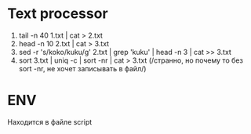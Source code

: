 # Text processor
1) tail -n 40 1.txt | cat > 2.txt
2) head -n 10 2.txt | cat > 3.txt
3) sed -r 's/koko/kuku/g' 2.txt | grep 'kuku' | head -n 3 | cat >> 3.txt
4) sort 3.txt | uniq -c | sort -nr | cat > 3.txt
   (/странно, но почему то без sort -nr, не хочет записывать в файл/)
   
# ENV
Находится в файле script
